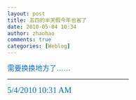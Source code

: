 ```yaml
---
layout: post
title: 五四的半天假今年也省了
date: 2010-05-04 10:34
author: zhaohao
comments: true
categories: [Weblog]
---
```

<div>
<p style="text-align: left;" align="left"><span style="font-size: 12.0pt; font-family: '微软雅黑','sans-serif'; color: #0070c0;">需要换换地方了……</span></p>

<div style="text-align: left;" align="left">

<hr style="color: #4f81bd;" align="left" noshade="noshade" size="3" width="55%" />

</div>
<p style="text-align: left;" align="left"><span lang="EN-US" style="font-size: 14.0pt; font-family: 'Arial Narrow','sans-serif'; color: #0070c0;">5/4/2010</span> <span lang="EN-US" style="font-size: 14.0pt; font-family: 'Arial Narrow','sans-serif'; color: #0070c0;">10:31 AM</span></p>

</div>

